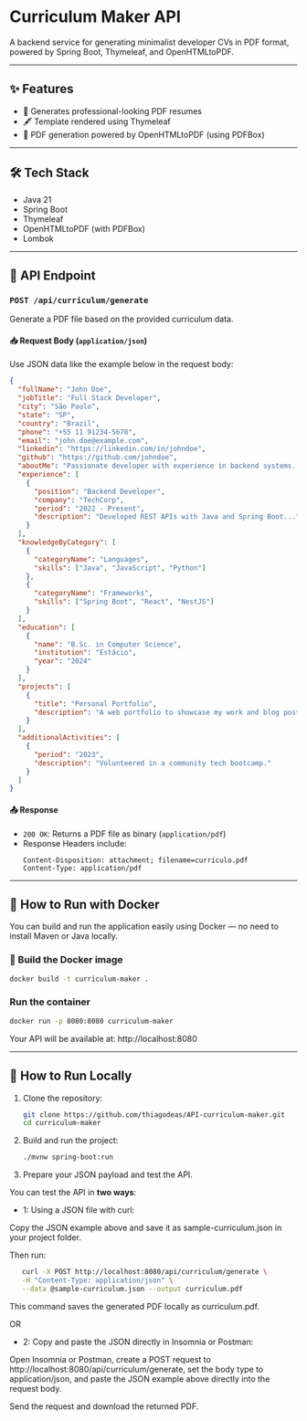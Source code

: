 # Curriculum Maker API

A backend service for generating minimalist developer CVs in PDF format, powered by Spring Boot, Thymeleaf, and OpenHTMLtoPDF.

---

## ✨ Features

- 🧾 Generates professional-looking PDF resumes
- 🖋️ Template rendered using Thymeleaf
- 📄 PDF generation powered by OpenHTMLtoPDF (using PDFBox)

---

## 🛠️ Tech Stack

- Java 21
- Spring Boot
- Thymeleaf
- OpenHTMLtoPDF (with PDFBox)
- Lombok

---

## 📌 API Endpoint

### `POST /api/curriculum/generate`

Generate a PDF file based on the provided curriculum data.

#### 📥 Request Body (`application/json`)

Use JSON data like the example below in the request body:

```json
{
  "fullName": "John Doe",
  "jobTitle": "Full Stack Developer",
  "city": "São Paulo",
  "state": "SP",
  "country": "Brazil",
  "phone": "+55 11 91234-5678",
  "email": "john.doe@example.com",
  "linkedin": "https://linkedin.com/in/johndoe",
  "github": "https://github.com/johndoe",
  "aboutMe": "Passionate developer with experience in backend systems...",
  "experience": [
    {
      "position": "Backend Developer",
      "company": "TechCorp",
      "period": "2022 - Present",
      "description": "Developed REST APIs with Java and Spring Boot..."
    }
  ],
  "knowledgeByCategory": [
    {
      "categoryName": "Languages",
      "skills": ["Java", "JavaScript", "Python"]
    },
    {
      "categoryName": "Frameworks",
      "skills": ["Spring Boot", "React", "NestJS"]
    }
  ],
  "education": [
    {
      "name": "B.Sc. in Computer Science",
      "institution": "Estácio",
      "year": "2024"
    }
  ],
  "projects": [
    {
      "title": "Personal Portfolio",
      "description": "A web portfolio to showcase my work and blog posts."
    }
  ],
  "additionalActivities": [
    {
      "period": "2023",
      "description": "Volunteered in a community tech bootcamp."
    }
  ]
}
```

#### 📤 Response

- `200 OK`: Returns a PDF file as binary (`application/pdf`)
- Response Headers include:
  ```
  Content-Disposition: attachment; filename=curriculo.pdf
  Content-Type: application/pdf
  ```

---

## 🐳 How to Run with Docker

You can build and run the application easily using Docker — no need to install Maven or Java locally.

### 🧱 Build the Docker image

```bash
docker build -t curriculum-maker .
```

### Run the container

```bash
docker run -p 8080:8080 curriculum-maker
```

Your API will be available at: http://localhost:8080

---

## 🚀 How to Run Locally

1. Clone the repository:
   ```bash
   git clone https://github.com/thiagodeas/API-curriculum-maker.git
   cd curriculum-maker
   ```

2. Build and run the project:
   ```bash
   ./mvnw spring-boot:run
   ```

3. Prepare your JSON payload and test the API.

You can test the API in **two ways**:

- 1: Using a JSON file with curl:

Copy the JSON example above and save it as sample-curriculum.json in your project folder.

Then run:
```bash
   curl -X POST http://localhost:8080/api/curriculum/generate \
   -H "Content-Type: application/json" \
   --data @sample-curriculum.json --output curriculum.pdf
```
This command saves the generated PDF locally as curriculum.pdf.

OR

- 2: Copy and paste the JSON directly in Insomnia or Postman:

Open Insomnia or Postman, create a POST request to http://localhost:8080/api/curriculum/generate, set the body type to application/json, and paste the JSON example above directly into the request body.

Send the request and download the returned PDF.
